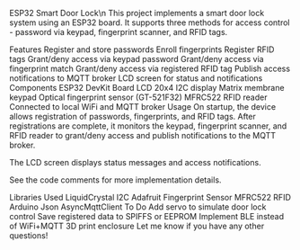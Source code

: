 ESP32 Smart Door Lock\n
This project implements a smart door lock system using an ESP32 board. It supports three methods for access control - password via keypad, fingerprint scanner, and RFID tags.

Features
Register and store passwords
Enroll fingerprints
Register RFID tags
Grant/deny access via keypad password
Grant/deny access via fingerprint match
Grant/deny access via registered RFID tag
Publish access notifications to MQTT broker
LCD screen for status and notifications
Components
ESP32 DevKit Board
LCD 20x4 I2C display
Matrix membrane keypad
Optical fingerprint sensor (GT-521F32)
MFRC522 RFID reader
Connected to local WiFi and MQTT broker
Usage
On startup, the device allows registration of passwords, fingerprints, and RFID tags. After registrations are complete, it monitors the keypad, fingerprint scanner, and RFID reader to grant/deny access and publish notifications to the MQTT broker.

The LCD screen displays status messages and access notifications.

See the code comments for more implementation details.

Libraries Used
LiquidCrystal I2C
Adafruit Fingerprint Sensor
MFRC522 RFID
Arduino Json
AsyncMqttClient
To Do
Add servo to simulate door lock control
Save registered data to SPIFFS or EEPROM
Implement BLE instead of WiFi+MQTT
3D print enclosure
Let me know if you have any other questions!
